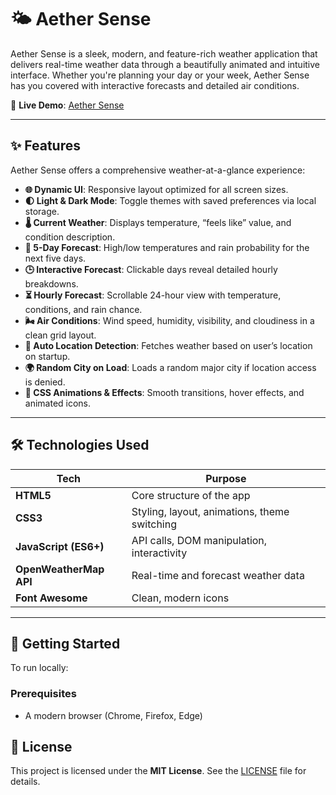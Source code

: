 # 🌤️ Aether Sense

Aether Sense is a sleek, modern, and feature-rich weather application that delivers real-time weather data through a beautifully animated and intuitive interface. Whether you're planning your day or your week, Aether Sense has you covered with interactive forecasts and detailed air conditions.

🔗 **Live Demo**: [Aether Sense](https://adityachoudhary01.github.io/WeatherApp/)

---

## ✨ Features

Aether Sense offers a comprehensive weather-at-a-glance experience:

- **🌐 Dynamic UI**: Responsive layout optimized for all screen sizes.
- **🌓 Light & Dark Mode**: Toggle themes with saved preferences via local storage.
- **🌡️ Current Weather**: Displays temperature, “feels like” value, and condition description.
- **📅 5-Day Forecast**: High/low temperatures and rain probability for the next five days.
- **🕒 Interactive Forecast**: Clickable days reveal detailed hourly breakdowns.
- **⏳ Hourly Forecast**: Scrollable 24-hour view with temperature, conditions, and rain chance.
- **🌬️ Air Conditions**: Wind speed, humidity, visibility, and cloudiness in a clean grid layout.
- **📍 Auto Location Detection**: Fetches weather based on user’s location on startup.
- **🌍 Random City on Load**: Loads a random major city if location access is denied.
- **🎨 CSS Animations & Effects**: Smooth transitions, hover effects, and animated icons.
---

## 🛠️ Technologies Used

| Tech                 | Purpose                                      |
|----------------------|----------------------------------------------|
| **HTML5**            | Core structure of the app                    |
| **CSS3**             | Styling, layout, animations, theme switching |
| **JavaScript (ES6+)**| API calls, DOM manipulation, interactivity   |
| **OpenWeatherMap API**| Real-time and forecast weather data         |
| **Font Awesome**     | Clean, modern icons                          |

---

## 🚀 Getting Started

To run locally:

### Prerequisites
- A modern browser (Chrome, Firefox, Edge)

## 📄 License

This project is licensed under the **MIT License**. See the [LICENSE](https://github.com/AdityaChoudhary01/Aether-Sense/blob/main/LICENSE) file for details.
